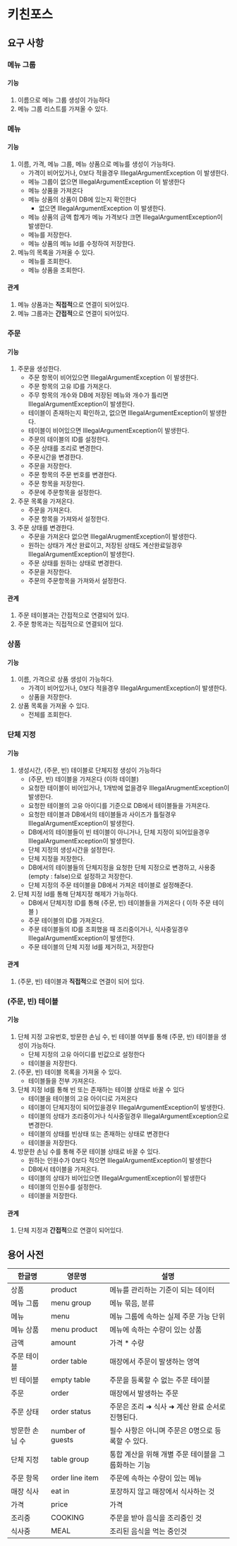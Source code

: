 # 키친포스

## 요구 사항
### 메뉴 그룹
#### 기능
1. 이름으로 메뉴 그룹 생성이 가능하다
2. 메뉴 그룹 리스트를 가져올 수 있다.
### 메뉴
#### 기능
1. 이름, 가격, 메뉴 그룹, 메뉴 상품으로 메뉴를 생성이 가능하다.
    - 가격이 비어있거나, 0보다 적을경우 IllegalArgumentException 이 발생한다.
    - 메뉴 그룹이 없으면 IllegalArgumentException 이 발생한다
    - 메뉴 상품을 가져온다
    - 메뉴 상품의 상품이 DB에 있는지 확인한다
        - 없으면 IllegalArgumentException 이 발생한다.
    - 메뉴 상품의 금액 합계가 메뉴 가격보다 크면 IllegalArgumentException이 발생한다.
    - 메뉴를 저장한다.
    - 메뉴 상품의 메뉴 Id를 수정하여 저장한다.
2. 메뉴의 목록을 가져올 수 있다.
    - 메뉴를 조회한다.
    - 메뉴 상품을 조회한다.
#### 관계
1. 메뉴 상품과는 **직접적**으로 연결이 되어있다.
2. 메뉴 그룹과는 **간접적**으로 연결이 되어있다.
### 주문
#### 기능
1. 주문을 생성한다.
    - 주문 항목이 비어있으면 IllegalArgumentException 이 발생한다.
    - 주문 항목의 고유 ID를 가져온다.
    - 주무 항목의 개수와 DB에 저장된 메뉴와 개수가 틀리면 IllegalArgumentException이 발생한다.
    - 테이블이 존재하는지 확인하고, 없으면 IllegalArgumentException이 발생한다.
    - 테이블이 비어있으면 IllegalArgumentException이 발생한다.
    - 주문의 테이블의 ID를 설정한다.
    - 주문 상태를 조리로 변경한다.
    - 주문시간을 변경한다.
    - 주문을 저장한다.
    - 주문 항목의 주문 번호를 변경한다.
    - 주문 항목을 저장한다.
    - 주문에 주문항목을 설정한다.
2. 주문 목록을 가져온다.
    - 주문을 가져온다.
    - 주문 항목을 가져와서 설정한다.
3. 주문 상태를 변경한다.
    - 주문을 가져온다 없으면 IllegalArugmentException이 발생한다.
    - 원하는 상태가 계산 완료이고, 저장된 상태도 계산완료일경우 IllegalArgumentException이 발생한다.
    - 주문 상태를 원하는 상태로 변경한다.
    - 주문을 저장한다.
    - 주문의 주문항목을 가져와서 설정한다.
#### 관계
1. 주문 테이블과는 간접적으로 연결되어 있다.
2. 주문 항목과는 직접적으로 연결되어 있다.
### 상품
#### 기능
1. 이름, 가격으로 상품 생성이 가능하다.
    - 가격이 비어있거나, 0보다 적을경우 IllegalArgumentException이 발생한다.
    - 상품을 저장한다.
2. 상품 목록을 가져올 수 있다.
    - 전체를 조회한다.
### 단체 지정
#### 기능
1. 생성시간, (주문, 빈) 테이블로 단체지정 생성이 가능하다
    - (주문, 빈) 테이블을 가져온다 (이하 테이블)
    - 요청한 테이블이 비어있거나, 1개밖에 없을경우 IllegalArugmentException이 발생한다.
    - 요청한 테이블의 고유 아이디를 기준으로 DB에서 테이블들을 가져온다.
    - 요청한 테이블과 DB에서의 테이블들과 사이즈가 틀릴경우 IllegalArgumentException이 발생한다.
    - DB에서의 테이블들이 빈 테이블이 아니거나, 단체 지정이 되어있을경우 IllegalArgumentException이 발생한다.
    - 단체 지정의 생성시간을 설정한다.
    - 단체 지정을 저장한다.
    - DB에서의 테이블들의 단체지정을 요청한 단체 지정으로 변경하고, 사용중(empty : false)으로 설정하고 저장한다.
    - 단체 지정의 주문 테이블을 DB에서 가져온 테이블로 설정해준다.
2. 단체 지정 Id를 통해 단체지정 해제가 가능하다.
    - DB에서 단체지정 ID를 통해 (주문, 빈) 테이블들을 가져온다 ( 이하 주문 테이블 )
    - 주문 테이블의 ID를 가져온다.
    - 주문 테이블들의 ID를 조회했을 때 조리중이거나, 식사중일경우 IllegalArgumentException이 발생한다.
    - 주문 테이블의 단체 지정 Id를 제거하고, 저장한다
#### 관계
1. (주문, 빈) 테이블과 **직접적**으로 연결이 되어 있다.
### (주문, 빈) 테이블
#### 기능
1. 단체 지정 고유번호, 방문한 손님 수, 빈 테이블 여부를 통해 (주문, 빈) 테이블을 생성이 가능하다.
    - 단체 지정의 고유 아이디를 빈값으로 설정한다
    - 테이블을 저장한다.
2. (주문, 빈) 테이블 목록을 가져올 수 있다.
    - 테이블들을 전부 가져온다.
3. 단체 지정 Id를 통해 빈 또는 존재하는 테이블 상태로 바꿀 수 있다
    - 테이블을 테이블의 고유 아이디로 가져온다
    - 테이블이 단체지정이 되어있을경우 IllegalArgumentException이 발생한다.
    - 테이블의 상태가 조리중이거나 식사중일경우 IllegalArgumentException으로 변경한다.
    - 테이블의 상태를 빈상태 또는 존재하는 상태로 변경한다
    - 테이블을 저장한다.
4. 방문한 손님 수를 통해 주문 테이블 상태로 바꿀 수 있다.
    - 원하는 인원수가 0보다 적으면 IllegalArgumentException이 발생한다
    - DB에서 테이블을 가져온다.
    - 테이블의 상태가 비어있으면 IllegalArgumentException이 발생한다
    - 테이블의 인원수를 설정한다.
    - 테이블을 저장한다.
#### 관계
1. 단체 지정과 **간접적**으로 연결이 되어있다.
## 용어 사전

| 한글명 | 영문명 | 설명 |
| --- | --- | --- |
| 상품 | product | 메뉴를 관리하는 기준이 되는 데이터 |
| 메뉴 그룹 | menu group | 메뉴 묶음, 분류 |
| 메뉴 | menu | 메뉴 그룹에 속하는 실제 주문 가능 단위 |
| 메뉴 상품 | menu product | 메뉴에 속하는 수량이 있는 상품 |
| 금액 | amount | 가격 * 수량 |
| 주문 테이블 | order table | 매장에서 주문이 발생하는 영역 |
| 빈 테이블 | empty table | 주문을 등록할 수 없는 주문 테이블 |
| 주문 | order | 매장에서 발생하는 주문 |
| 주문 상태 | order status | 주문은 조리 ➜ 식사 ➜ 계산 완료 순서로 진행된다. |
| 방문한 손님 수 | number of guests | 필수 사항은 아니며 주문은 0명으로 등록할 수 있다. |
| 단체 지정 | table group | 통합 계산을 위해 개별 주문 테이블을 그룹화하는 기능 |
| 주문 항목 | order line item | 주문에 속하는 수량이 있는 메뉴 |
| 매장 식사 | eat in | 포장하지 않고 매장에서 식사하는 것 |
| 가격 | price | 가격 |
| 조리중 | COOKING | 주문을 받아 음식을 조리중인 것 |
| 식사중 | MEAL | 조리된 음식을 먹는 중인것 |